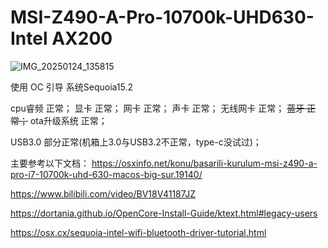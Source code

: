 
# MSI-Z490-A-Pro-10700k-UHD630-Intel AX200
![IMG_20250124_135815](https://github.com/user-attachments/assets/f1d8c80d-4cdb-4818-8917-c9f08656693c)

  
  使用 OC 引导 
  系统Sequoia15.2
  
  cpu睿频 正常；
  显卡 正常；
  网卡 正常；
  声卡 正常；
  无线网卡 正常；
~~蓝牙 正常；~~
  ota升级系统 正常；

  USB3.0 部分正常(机箱上3.0与USB3.2不正常，type-c没试过)；
  
  
  主要参考以下文档：
  https://osxinfo.net/konu/basarili-kurulum-msi-z490-a-pro-i7-10700k-uhd-630-macos-big-sur.19140/
  
  https://www.bilibili.com/video/BV18V41187JZ
  
  https://dortania.github.io/OpenCore-Install-Guide/ktext.html#legacy-users

  https://osx.cx/sequoia-intel-wifi-bluetooth-driver-tutorial.html
